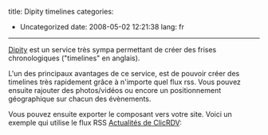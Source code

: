 title: Dipity timelines
categories:
- Uncategorized
date: 2008-05-02 12:21:38
lang: fr
---

[Dipity](http://www.dipity.com) est un service très sympa permettant de créer des frises chronologiques ("timelines" en anglais).

L'un des principaux avantages de ce service, est de pouvoir créer des timelines très rapidement grâce à n'importe quel flux rss. Vous pouvez ensuite rajouter des photos/vidéos ou encore un positionnement géographique sur chacun des évènements.

Vous pouvez ensuite exporter le composant vers votre site. Voici un exemple qui utilise le flux RSS [Actualités de ClicRDV](http://clicrdv.com/rss): 